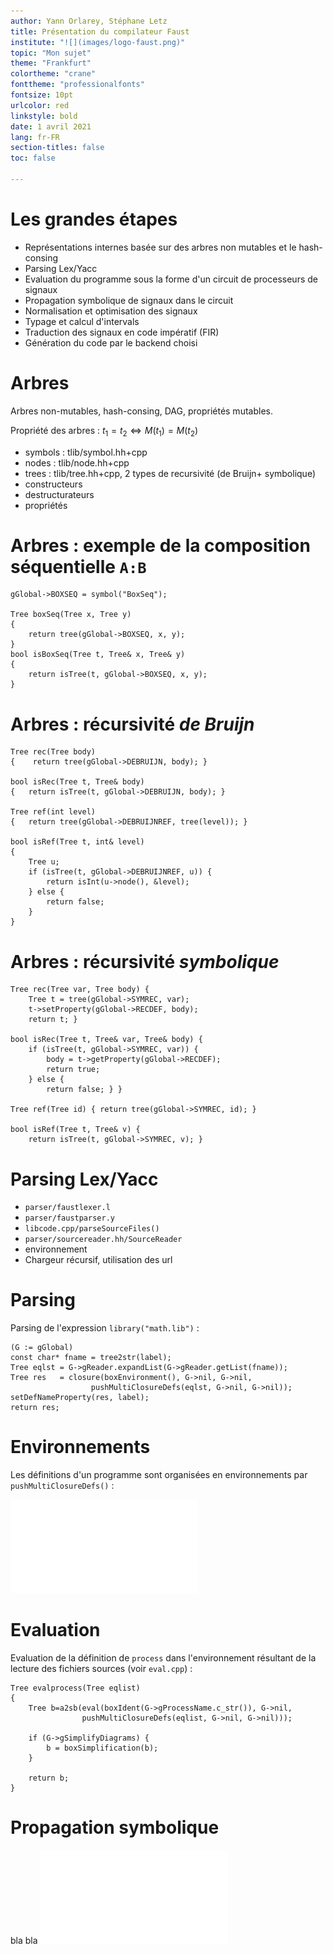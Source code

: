 ```yaml
---
author: Yann Orlarey, Stéphane Letz
title: Présentation du compilateur Faust
institute: "![](images/logo-faust.png)"
topic: "Mon sujet"
theme: "Frankfurt"
colortheme: "crane"
fonttheme: "professionalfonts"
fontsize: 10pt
urlcolor: red
linkstyle: bold
date: 1 avril 2021
lang: fr-FR
section-titles: false
toc: false

---
```


# Les grandes étapes

- Représentations internes basée sur des arbres non mutables et le hash-consing
- Parsing Lex/Yacc
- Evaluation du programme sous la forme d'un circuit de processeurs de signaux
- Propagation symbolique de signaux dans le circuit
- Normalisation et optimisation des signaux
- Typage et calcul d'intervals
- Traduction des signaux en code impératif (FIR)
- Génération du code par le backend choisi

# Arbres

Arbres non-mutables, hash-consing, DAG, propriétés mutables. 

Propriété des arbres : $t_1 = t_2 \Leftrightarrow M(t_1) = M(t_2)$ 

- symbols : tlib/symbol.hh+cpp
- nodes : tlib/node.hh+cpp
- trees : tlib/tree.hh+cpp, 2 types de recursivité (de Bruijn+ symbolique)
- constructeurs
- destructurateurs
- propriétés

# Arbres : exemple de la composition séquentielle `A:B`

	gGlobal->BOXSEQ = symbol("BoxSeq");

	Tree boxSeq(Tree x, Tree y)
	{
		return tree(gGlobal->BOXSEQ, x, y);
	}
	bool isBoxSeq(Tree t, Tree& x, Tree& y)
	{
		return isTree(t, gGlobal->BOXSEQ, x, y);
	}


# Arbres : récursivité _de Bruijn_

	
	Tree rec(Tree body)
	{    return tree(gGlobal->DEBRUIJN, body); }

	bool isRec(Tree t, Tree& body)
	{	return isTree(t, gGlobal->DEBRUIJN, body); }

	Tree ref(int level)
	{	return tree(gGlobal->DEBRUIJNREF, tree(level)); }

	bool isRef(Tree t, int& level)
	{
		Tree u;
		if (isTree(t, gGlobal->DEBRUIJNREF, u)) {
			return isInt(u->node(), &level);
		} else {
			return false;
		}
	}


# Arbres : récursivité _symbolique_

	Tree rec(Tree var, Tree body) {	
		Tree t = tree(gGlobal->SYMREC, var);
		t->setProperty(gGlobal->RECDEF, body);
		return t; }

	bool isRec(Tree t, Tree& var, Tree& body) {
		if (isTree(t, gGlobal->SYMREC, var)) {
			body = t->getProperty(gGlobal->RECDEF);
			return true;
		} else {
			return false; } }

	Tree ref(Tree id) { return tree(gGlobal->SYMREC, id); }

	bool isRef(Tree t, Tree& v) { 
		return isTree(t, gGlobal->SYMREC, v); }

  
# Parsing Lex/Yacc

- `parser/faustlexer.l`
- `parser/faustparser.y`
- `libcode.cpp/parseSourceFiles()`
- `parser/sourcereader.hh/SourceReader`
- environnement
- Chargeur récursif, utilisation des url

# Parsing

Parsing de l'expression `library("math.lib")` :

	(G := gGlobal)
	const char* fname = tree2str(label);
	Tree eqlst = G->gReader.expandList(G->gReader.getList(fname));
	Tree res   = closure(boxEnvironment(), G->nil, G->nil,
				      pushMultiClosureDefs(eqlst, G->nil, G->nil));
	setDefNameProperty(res, label);
	return res;


# Environnements

Les définitions d'un programme sont organisées en environnements par `pushMultiClosureDefs()` :

![](images/faust-def-env.pdf)


# Evaluation

Evaluation de la définition de `process` dans l'environnement résultant de la lecture des fichiers sources (voir `eval.cpp`) :

	Tree evalprocess(Tree eqlist)
	{
		Tree b=a2sb(eval(boxIdent(G->gProcessName.c_str()), G->nil,
					pushMultiClosureDefs(eqlist, G->nil, G->nil)));

		if (G->gSimplifyDiagrams) {
			b = boxSimplification(b);
		}

		return b;
	}



# Propagation symbolique
bla bla
![](examples/ex1.pdf)




